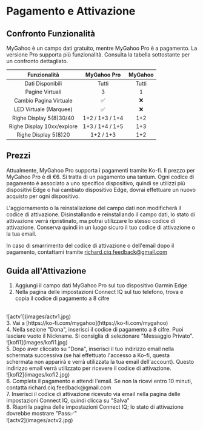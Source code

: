 # Pagamento e Attivazione

## Confronto Funzionalità
MyGahoo è un campo dati gratuito, mentre MyGahoo Pro è a pagamento. La versione Pro supporta più funzionalità. Consulta la tabella sottostante per un confronto dettagliato.

| Funzionalità | MyGahoo Pro | MyGahoo |
|:-------:|:-----------:|:--------:|
| Dati Disponibili | Tutti | Tutti |
| Pagine Virtuali | 3 | 1 |
| Cambio Pagina Virtuale | ✅ | ❌ |
| LED Virtuale (Marquee) | ✅ | ❌ |
| Righe Display 5(8)30/40 | 1+2 / 1+3 / 1+4 | 1+2 |
| Righe Display 10xx/explore | 1+3 / 1+4 / 1+5 | 1+3 |
| Righe Display 5(8)20 | 1+2 / 1+3 | 1+2 |

## Prezzi

Attualmente, MyGahoo Pro supporta i pagamenti tramite Ko-fi. Il prezzo per MyGahoo Pro è di €6. Si tratta di un pagamento una tantum. Ogni codice di pagamento è associato a uno specifico dispositivo, quindi se utilizzi più dispositivi Edge o hai cambiato dispositivo Edge, dovrai effettuare un nuovo acquisto per ogni dispositivo.

L'aggiornamento o la reinstallazione del campo dati non modificherà il codice di attivazione.  Disinstallando e reinstallando il campo dati, lo stato di attivazione verrà ripristinato, ma potrai utilizzare lo stesso codice di attivazione.  Conserva quindi in un luogo sicuro il tuo codice di attivazione o la tua email.

In caso di smarrimento del codice di attivazione o dell'email dopo il pagamento, contattami tramite [richard.ciq.feedback@gmail.com](richard.ciq.feedback@gmail.com)

## Guida all'Attivazione
1. Aggiungi il campo dati MyGahoo Pro sul tuo dispositivo Garmin Edge
2. Nella pagina delle impostazioni Connect IQ sul tuo telefono, trova e copia il codice di pagamento a 8 cifre
<br>
![actv1](images/actv1.jpg)
<br>
3. Vai a [https://ko-fi.com/mygahoo](https://ko-fi.com/mygahoo)
<br>
4. Nella sezione "Dona", inserisci il codice di pagamento a 8 cifre. Puoi lasciare vuoto il Nickname. Si consiglia di selezionare "Messaggio Privato".
<br>
![kofi1](images/kofi1.jpg)
<br>
5. Dopo aver cliccato su "Dona", inserisci il tuo indirizzo email nella schermata successiva (se hai effettuato l'accesso a Ko-fi, questa schermata non apparirà e verrà utilizzata la tua email dell'account). Questo indirizzo email verrà utilizzato per ricevere il codice di attivazione.
<br>
![kofi2](images/kofi2.jpg)
<br>
6. Completa il pagamento e attendi l'email. Se non la ricevi entro 10 minuti, contatta richard.ciq.feedback@gmail.com
<br>
7. Inserisci il codice di attivazione ricevuto via email nella pagina delle impostazioni Connect IQ, quindi clicca su "Salva"
<br>
8. Riapri la pagina delle impostazioni Connect IQ; lo stato di attivazione dovrebbe mostrare "Pass✅"
<br>
![actv2](images/actv2.jpg)
